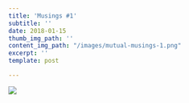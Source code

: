 ```yaml
---
title: 'Musings #1'
subtitle: ''
date: 2018-01-15
thumb_img_path: ''
content_img_path: "/images/mutual-musings-1.png"
excerpt: ''
template: post

---
```

**![](/images/mutual-musings-1-1.png)**